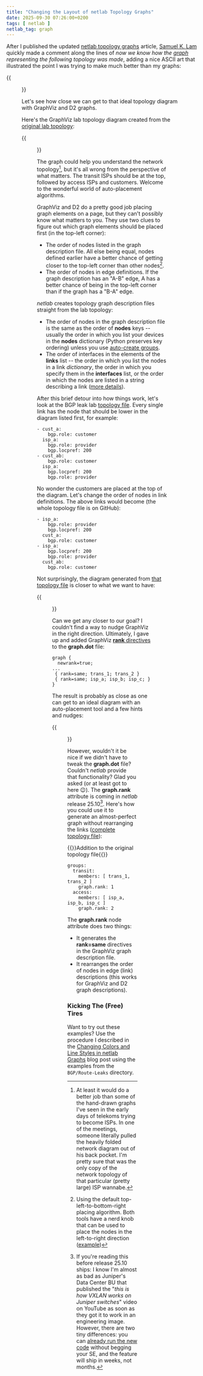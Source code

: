 ```yaml
---
title: "Changing the Layout of netlab Topology Graphs"
date: 2025-09-30 07:26:00+0200
tags: [ netlab ]
netlab_tag: graph
---
```

After I published the updated [netlab topology graphs](/2021/09/netsim-tools-graphs/) article, [Samuel K. Lam](https://www.linkedin.com/in/samuel-k-lam/) quickly made a comment along the lines of *now we know how the [graph](/2023/06/bgp-leak-lab/) representing the following topology was made*, adding a nice ASCII art that illustrated the point I was trying to make much better than my graphs:

{{<figure src="/2025/09/bl-topology.png" caption="ASCII art representing the BGP leak lab">}}

Let's see how close we can get to that ideal topology diagram with GraphViz and D2 graphs.
<!--more-->
Here's the GraphViz lab topology diagram created from the [original lab topology](https://github.com/ipspace/netlab-examples/blob/master/BGP/Route-Leaks/topology.yml):

{{<figure src="/2025/09/bl-original.png" caption="GraphViz graph created from the original lab topology">}}

The graph could help you understand the network topology[^MB], but it's all wrong from the perspective of what matters. The transit ISPs should be at the top, followed by access ISPs and customers. Welcome to the wonderful world of auto-placement algorithms.

[^MB]: At least it would do a better job than some of the hand-drawn graphs I've seen in the early days of telekoms trying to become ISPs. In one of the meetings, someone literally pulled the heavily folded network diagram out of his back pocket. I'm pretty sure that was the only copy of the network topology of that particular (pretty large) ISP wannabe.

GraphViz and D2 do a pretty good job placing graph elements on a page, but they can't possibly know what matters to you. They use two clues to figure out which graph elements should be placed first (in the top-left corner):

* The order of nodes listed in the graph description file. All else being equal, nodes defined earlier have a better chance of getting closer to the top-left corner than other nodes[^DPA].
* The order of nodes in edge definitions. If the graph description has an "A-B" edge, A has a better chance of being in the top-left corner than if the graph has a "B-A" edge.

[^DPA]: Using the default top-left-to-bottom-right placing algorithm. Both tools have a nerd knob that can be used to place the nodes in the left-to-right direction ([example](/2021/11/bgp-multipath-netsim-tools/#off-topic-nicer-looking-graphs))

*netlab* creates topology graph description files straight from the lab topology:

* The order of nodes in the graph description file is the same as the order of **nodes** keys -- usually the order in which you list your devices in the **nodes** dictionary (Python preserves key ordering) unless you use [auto-create groups](https://netlab.tools/groups/#create-objects-from-group-members).
* The order of interfaces in the elements of the **links** list -- the order in which you list the nodes in a link *dictionary*, the order in which you specify them in the **interfaces** list, or the order in which the nodes are listed in a string describing a link ([more details](https://blog.ipspace.net/2025/01/netlab-link-definitions/)).

After this brief detour into how things work, let's look at the BGP leak lab [topology file](https://github.com/ipspace/netlab-examples/blob/master/BGP/Route-Leaks/topology.yml). Every single link has the node that should be lower in the diagram listed first, for example:

```
- cust_a:
    bgp.role: customer
  isp_a:
    bgp.role: provider
    bgp.locpref: 200
- cust_ab:
    bgp.role: customer
  isp_a:
    bgp.locpref: 200
    bgp.role: provider
```

No wonder the customers are placed at the top of the diagram. Let's change the order of nodes in link definitions. The above links would become (the whole topology file is on GitHub):

```
- isp_a:
    bgp.role: provider
    bgp.locpref: 200
  cust_a:
    bgp.role: customer
- isp_a:
    bgp.locpref: 200
    bgp.role: provider
  cust_ab:
    bgp.role: customer
```

Not surprisingly, the diagram generated from [that topology file](https://github.com/ipspace/netlab-examples/blob/master/BGP/Route-Leaks/nice-graph.yml) is closer to what we want to have:

{{<figure src="/2025/09/bl-top-down.png" caption="GraphViz graph created from the original lab topology">}}

Can we get any closer to our goal? I couldn't find a way to nudge GraphViz in the right direction. Ultimately, I gave up and added GraphViz [**rank** directives](https://graphviz.org/docs/attrs/rank/) to the **graph.dot** file:

```
graph {
  newrank=true;
...
 { rank=same; trans_1; trans_2 }
 { rank=same; isp_a; isp_b; isp_c; }
}
```

The result is probably as close as one can get to an ideal diagram with an auto-placement tool and a few hints and nudges:

{{<figure src="/2025/09/bl-rank.png" caption="Using GraphViz ranks to create layers of autonomous systems">}}

However, wouldn't it be nice if we didn't have to tweak the **graph.dot** file? Couldn't _netlab_ provide that functionality? Glad you asked (or at least got to here 😉). The **graph.rank** attribute is coming in _netlab_ release 25.10[^ABAJ]. Here's how you could use it to generate an almost-perfect graph without rearranging the links ([complete topology file](https://github.com/ipspace/netlab-examples/blob/master/BGP/Route-Leaks/graph-rank.yml)):

{{<cc>}}Addition to the original topology file{{</cc>}}
```
groups:
  transit:
    members: [ trans_1, trans_2 ]
    graph.rank: 1
  access:
    members: [ isp_a, isp_b, isp_c ]
    graph.rank: 2
```

The **graph.rank** node attribute does two things:

* It generates the **rank=same** directives in the GraphViz graph description file.
* It rearranges the order of nodes in edge (link) descriptions (this works for GraphViz and D2 graph descriptions).

[^ABAJ]: If you're reading this before release 25.10 ships: I know I'm almost as bad as Juniper's Data Center BU that published the "_this is how VXLAN works on Juniper switches_" video on YouTube as soon as they got it to work in an engineering image. However, there are two tiny differences: you can [already run the new code](https://netlab.tools/install/clone/) without begging your SE, and the feature will ship in weeks, not months.

### Kicking The (Free) Tires

Want to try out these examples? Use the procedure I described in the [Changing Colors and Line Styles in netlab Graphs](/2025/09/netlab-graphs-colors-lines/#trygraphs) blog post using the examples from the `BGP/Route-Leaks` directory.
